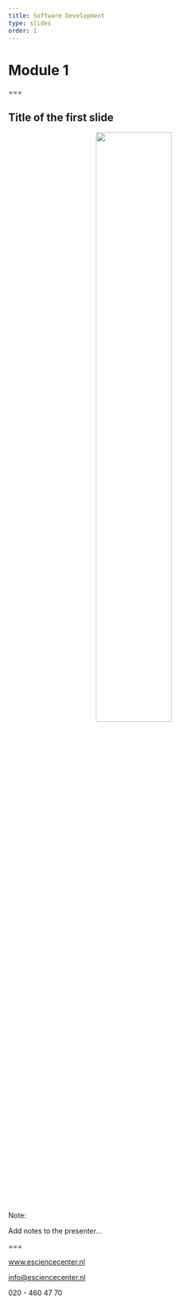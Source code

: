 ```yaml
---
title: Software Development
type: slides
order: 1
---
```


<!-- .slide: data-state="title" -->

# Module 1

===

<!-- .slide: data-state="standard" -->

## Title of the first slide

<center>
<img src="media/fig-dummy.png" width="55%">
</center>

Note:

Add notes to the presenter...

===

<!-- .slide: data-state="keepintouch" -->


www.esciencecenter.nl

info@esciencecenter.nl

020 - 460 47 70
